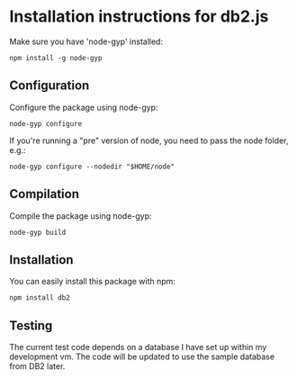 Installation instructions for db2.js
====================================

Make sure you have 'node-gyp' installed:

    npm install -g node-gyp

Configuration
-------------

Configure the package using node-gyp:

    node-gyp configure

If you're running a "pre" version of node, you need to pass the node folder, e.g.:

    node-gyp configure --nodedir "$HOME/node"

Compilation
-----------

Compile the package using node-gyp:

    node-gyp build

Installation
------------

You can easily install this package with npm:

    npm install db2

Testing
-------

The current test code depends on a database I have set up within my development vm. The code will be updated to use the sample database from DB2 later.
